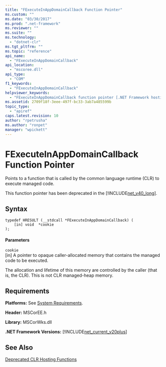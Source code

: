 ```yaml
---
title: "FExecuteInAppDomainCallback Function Pointer"
ms.custom: ""
ms.date: "03/30/2017"
ms.prod: ".net-framework"
ms.reviewer: ""
ms.suite: ""
ms.technology: 
  - "dotnet-clr"
ms.tgt_pltfrm: ""
ms.topic: "reference"
api_name: 
  - "FExecuteInAppDomainCallback"
api_location: 
  - "mscoree.dll"
api_type: 
  - "COM"
f1_keywords: 
  - "FExecuteInAppDomainCallback"
helpviewer_keywords: 
  - "FExecuteInAppDomainCallback function pointer [.NET Framework hosting]"
ms.assetid: 2709f18f-3eee-497f-bc33-3ab7a485599b
topic_type: 
  - "apiref"
caps.latest.revision: 10
author: "rpetrusha"
ms.author: "ronpet"
manager: "wpickett"
---
```

# FExecuteInAppDomainCallback Function Pointer
Points to a function that is called by the common language runtime (CLR) to execute managed code.  
  
 This function pointer has been deprecated in the [!INCLUDE[net_v40_long](../../../../includes/net-v40-long-md.md)].  
  
## Syntax  
  
```  
typedef HRESULT (__stdcall *FExecuteInAppDomainCallback) (  
    [in] void  *cookie  
);  
```  
  
#### Parameters  
 `cookie`  
 [in] A pointer to opaque caller-allocated memory that contains the managed code to be executed.  
  
 The allocation and lifetime of this memory are controlled by the caller (that is, the CLR). This is not CLR managed-heap memory.  
  
## Requirements  
 **Platforms:** See [System Requirements](../../../../docs/framework/get-started/system-requirements.md).  
  
 **Header:** MSCorEE.h  
  
 **Library:** MSCorWks.dll  
  
 **.NET Framework Versions:** [!INCLUDE[net_current_v20plus](../../../../includes/net-current-v20plus-md.md)]  
  
## See Also  
 [Deprecated CLR Hosting Functions](../../../../docs/framework/unmanaged-api/hosting/deprecated-clr-hosting-functions.md)
